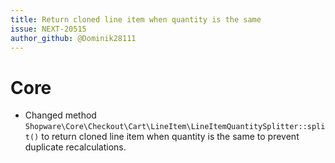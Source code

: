 ```yaml
---
title: Return cloned line item when quantity is the same
issue: NEXT-20515
author_github: @Dominik28111
---
```

# Core
* Changed method `Shopware\Core\Checkout\Cart\LineItem\LineItemQuantitySplitter::split()` to return cloned line item when quantity is the same to prevent duplicate recalculations.
